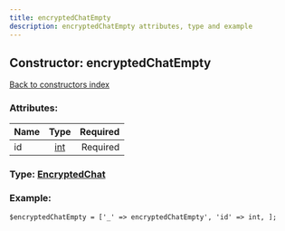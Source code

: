 ```yaml
---
title: encryptedChatEmpty
description: encryptedChatEmpty attributes, type and example
---
```

## Constructor: encryptedChatEmpty  
[Back to constructors index](index.md)



### Attributes:

| Name     |    Type       | Required |
|----------|:-------------:|---------:|
|id|[int](../types/int.md) | Required|



### Type: [EncryptedChat](../types/EncryptedChat.md)


### Example:

```
$encryptedChatEmpty = ['_' => encryptedChatEmpty', 'id' => int, ];
```